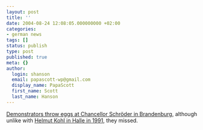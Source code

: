 ```yaml
---
layout: post
title: ''
date: 2004-08-24 12:08:05.000000000 +02:00
categories:
- german news
tags: []
status: publish
type: post
published: true
meta: {}
author:
  login: shanson
  email: papascott-wp@gmail.com
  display_name: PapaScott
  first_name: Scott
  last_name: Hanson
---
```

<p><a href="http://www.spiegel.de/politik/deutschland/0,1518,314737,00.html" title="Brandenburg: Demonstranten bewerfen Schröder mit Eiern - Politik - SPIEGEL ONLINE">Demonstrators throw eggs at Chancellor Schröder in Brandenburg</a>, although unlike with <a href="http://www.faz.net/s/Rub21DD40806F8345FAA42A456821D3EDFF/Doc~E96DFB100BE6D4DBFB4133EBB338325F7~ATpl~Ecommon~Scontent.html">Helmut Kohl in Halle in 1991</a>, they missed.</p>
